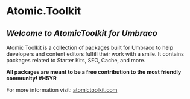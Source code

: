 # Atomic.Toolkit

## _Welcome to AtomicToolkit for Umbraco_
Atomic Toolkit is a collection of packages built for Umbraco to help developers and content editors fulfill their work with a smile. It contains packages related to Starter Kits, SEO, Cache, and more. 

**All packages are meant to be a free contribution to the most friendly community! #H5YR**

For more information visit: [atomictoolkit.com](https://atomictoolkit.com/)